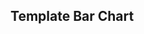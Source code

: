 ## Template Bar Chart

<script src="plotly-latest.min.js"></script>

<div id="myDiv"><!-- Plotly chart will be drawn inside this DIV --></div>

  <script>
var data = [{
  x: ['oranges', 'pommes', 'poires'],
  y: [20, 14, 29],
  type: 'bar'
}];
Plotly.newPlot('myDiv', data);
  </script>

